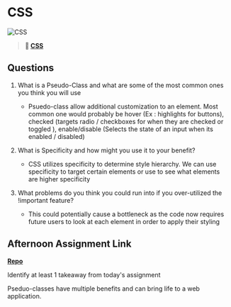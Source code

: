 # CSS

![CSS](https://bcw.blob.core.windows.net/public/cssUnit/1411879719053976)

> **📖 [CSS](https://codeworksacademy.com/fs-student-guide/resources/wk1/03-CSS)**

## Questions

1. What is a Pseudo-Class and what are some of the most common ones you think you will use

   - Psuedo-class allow additional customization to an element. Most common one would probably be hover (Ex : highlights for buttons), checked (targets radio / checkboxes for when they are checked or toggled ), enable/disable (Selects the state of an input when its enabled / disabled)

2. What is Specificity and how might you use it to your benefit?
   - CSS utilizes specificity to determine style hierarchy. We can use specificity to target certain elements or use to see what elements are higher specificity
3. What problems do you think you could run into if you over-utilized the !important feature?
   - This could potentially cause a bottleneck as the code now requires future users to look at each element in order to apply their styling

## Afternoon Assignment Link

**[Repo](https://github.com/gp3r3z/cool-site)**

Identify at least 1 takeaway from today's assignment

Pseduo-classes have multiple benefits and can bring life to a web application.
